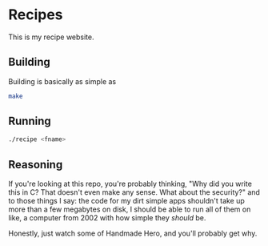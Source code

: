 # Recipes

This is my recipe website.

## Building

Building is basically as simple as

```sh
make
```

## Running

```sh
./recipe <fname>
```

## Reasoning

If you're looking at this repo, you're probably thinking, "Why did you write this in C? That doesn't
even make any sense. What about the security?" and to those things I say: the code for my dirt
simple apps shouldn't take up more than a few megabytes on disk, I should be able to run all of them
on like, a computer from 2002 with how simple they _should_ be.

Honestly, just watch some of Handmade Hero, and you'll probably get why.

